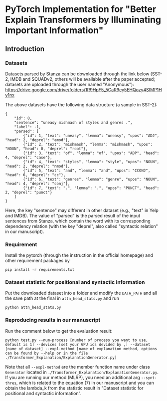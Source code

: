 # PyTorch Implementation for "Better Explain Transformers by Illuminating Important Information"

## Introduction

### Datasets 
Datasets parsed by Stanza can be downloaded through the link below (SST-2, IMDB and SQUADv2, others will be available after the paper accepted; datasets are uploaded through the user named "Anonymous"):
https://drive.google.com/drive/folders/1R9HpF5_5CaR9ey5EHQozy4SIMP1Hy1nx

The above datasets have the following data structure (a sample in SST-2):
```
{
    "id": 0, 
    "sentence": "uneasy mishmash of styles and genres .", 
    "label": -1, 
    "parsed": [
        {"id": 1, "text": "uneasy", "lemma": "uneasy", "upos": "ADJ", "head": 2, "deprel": "amod"}, 
        {"id": 2, "text": "mishmash", "lemma": "mishmash", "upos": "NOUN", "head": 0, "deprel": "root"}, 
        {"id": 3, "text": "of", "lemma": "of", "upos": "ADP", "head": 4, "deprel": "case"}, 
        {"id": 4, "text": "styles", "lemma": "style", "upos": "NOUN", "head": 2, "deprel": "nmod"}, 
        {"id": 5, "text": "and", "lemma": "and", "upos": "CCONJ", "head": 6, "deprel": "cc"}, 
        {"id": 6, "text": "genres", "lemma": "genre", "upos": "NOUN", "head": 4, "deprel": "conj"}, 
        {"id": 7, "text": ".", "lemma": ".", "upos": "PUNCT", "head": 2, "deprel": "punct"}
    ]
}
```
Here, the key "sentence" may different in other dataset (e.g., "text" in Yelp and IMDB). The value of "parsed" is the parsed result of the input sentences from Stanza, which contain the word with its corresponding dependency relation (with the key "deprel", also called "syntactic relation" in our manuscript).


### Requirement
Install the pytorch (through the instruction in the official homepage) and other requirement packages by
```
pip install -r requirements.txt
```


### Dataset statistic for positional and syntactic information
Put the downloaded dataset into a folder and modify the `DATA_PATH` and all the save path at the final in `attn_head_stats.py` and run
```
python attn_head_stats.py
```


### Reproducing results in our manuscript
Run the comment below to get the evaluation result:
```
python test.py --num-process [number of process you want to use, default is 1] --devices [set your GPU ids devided by ,] --dataset [name of dataset] --expl-method [name of explanation method, options can be found by --help or in the file ./Transformer_Explanation/ExplanationGenerator.py]
```
Note that all `--expl-method` are the member function name under class `Generator` located in `./Transformer_Explanation/ExplanationGenerator.py`. 
If you are running our method (MLRP), you need an additional arg `--synt-thres`, which is related to the equation (7) in our manuscript and you can obtain the lambda_k from the statistic result in "Dataset statistic for positional and syntactic information".